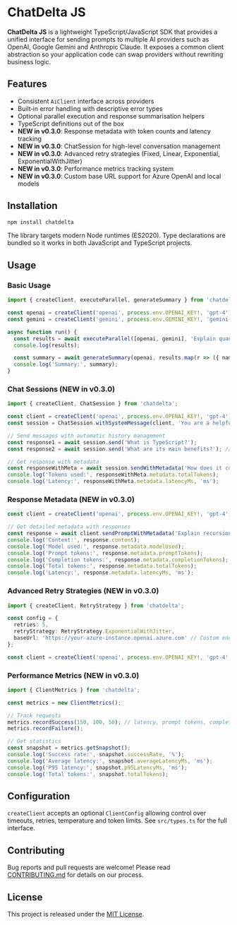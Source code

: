 # ChatDelta JS

**ChatDelta JS** is a lightweight TypeScript/JavaScript SDK that provides a unified interface for sending prompts to multiple AI providers such as OpenAI, Google Gemini and Anthropic Claude. It exposes a common client abstraction so your application code can swap providers without rewriting business logic.

## Features

- Consistent `AiClient` interface across providers
- Built‑in error handling with descriptive error types
- Optional parallel execution and response summarisation helpers
- TypeScript definitions out of the box
- **NEW in v0.3.0**: Response metadata with token counts and latency tracking
- **NEW in v0.3.0**: ChatSession for high-level conversation management
- **NEW in v0.3.0**: Advanced retry strategies (Fixed, Linear, Exponential, ExponentialWithJitter)
- **NEW in v0.3.0**: Performance metrics tracking system
- **NEW in v0.3.0**: Custom base URL support for Azure OpenAI and local models

## Installation

```bash
npm install chatdelta
```

The library targets modern Node runtimes (ES2020). Type declarations are bundled so it works in both JavaScript and TypeScript projects.

## Usage

### Basic Usage
```ts
import { createClient, executeParallel, generateSummary } from 'chatdelta';

const openai = createClient('openai', process.env.OPENAI_KEY!, 'gpt-4');
const gemini = createClient('gemini', process.env.GEMINI_KEY!, 'gemini-pro');

async function run() {
  const results = await executeParallel([openai, gemini], 'Explain quantum entanglement');
  console.log(results);

  const summary = await generateSummary(openai, results.map(r => ({ name: r.name, response: String(r.result) })));
  console.log('Summary:', summary);
}
```

### Chat Sessions (NEW in v0.3.0)
```ts
import { createClient, ChatSession } from 'chatdelta';

const client = createClient('openai', process.env.OPENAI_KEY!, 'gpt-4');
const session = ChatSession.withSystemMessage(client, 'You are a helpful assistant.');

// Send messages with automatic history management
const response1 = await session.send('What is TypeScript?');
const response2 = await session.send('What are its main benefits?'); // Remembers context

// Get response with metadata
const responseWithMeta = await session.sendWithMetadata('How does it compare to JavaScript?');
console.log('Tokens used:', responseWithMeta.metadata.totalTokens);
console.log('Latency:', responseWithMeta.metadata.latencyMs, 'ms');
```

### Response Metadata (NEW in v0.3.0)
```ts
const client = createClient('openai', process.env.OPENAI_KEY!, 'gpt-4');

// Get detailed metadata with responses
const response = await client.sendPromptWithMetadata('Explain recursion');
console.log('Content:', response.content);
console.log('Model used:', response.metadata.modelUsed);
console.log('Prompt tokens:', response.metadata.promptTokens);
console.log('Completion tokens:', response.metadata.completionTokens);
console.log('Total tokens:', response.metadata.totalTokens);
console.log('Latency:', response.metadata.latencyMs, 'ms');
```

### Advanced Retry Strategies (NEW in v0.3.0)
```ts
import { createClient, RetryStrategy } from 'chatdelta';

const config = {
  retries: 5,
  retryStrategy: RetryStrategy.ExponentialWithJitter,
  baseUrl: 'https://your-azure-instance.openai.azure.com' // Custom endpoint support
};

const client = createClient('openai', process.env.OPENAI_KEY!, 'gpt-4', config);
```

### Performance Metrics (NEW in v0.3.0)
```ts
import { ClientMetrics } from 'chatdelta';

const metrics = new ClientMetrics();

// Track requests
metrics.recordSuccess(150, 100, 50); // latency, prompt tokens, completion tokens
metrics.recordFailure();

// Get statistics
const snapshot = metrics.getSnapshot();
console.log('Success rate:', snapshot.successRate, '%');
console.log('Average latency:', snapshot.averageLatencyMs, 'ms');
console.log('P95 latency:', snapshot.p95LatencyMs, 'ms');
console.log('Total tokens:', snapshot.totalTokens);
```

## Configuration

`createClient` accepts an optional `ClientConfig` allowing control over timeouts, retries, temperature and token limits. See `src/types.ts` for the full interface.

## Contributing

Bug reports and pull requests are welcome! Please read [CONTRIBUTING.md](CONTRIBUTING.md) for details on our process.

## License

This project is released under the [MIT License](LICENSE).
